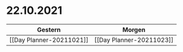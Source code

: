
22.10.2021
==========
  
| Gestern | Morgen |  
| ------- | ------ |  
| [[Day Planner-20211021]] | [[Day Planner-20211023]] |
